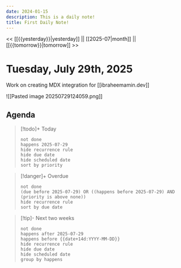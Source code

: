 ```yaml
---
date: 2024-01-15
description: This is a daily note!
title: First Daily Note!
---
```

<< [[{{yesterday}}|yesterday]] || [[2025-07|month]] || [[{{tomorrow}}|tomorrow]] >>
# Tuesday, July 29th, 2025

Work on creating MDX integration for [[ibraheemamin.dev]]

![[Pasted image 20250729124059.png]]

## Agenda

> [!todo]+ Today
>
> ```tasks
> not done
> happens 2025-07-29
> hide recurrence rule
> hide due date
> hide scheduled date
> sort by priority
> ```

> [!danger]+ Overdue
>
> ```tasks
> not done
> (due before 2025-07-29) OR ((happens before 2025-07-29) AND (priority is above none))
> hide recurrence rule
> sort by due date
> ```

> [!tip]- Next two weeks
>
> ```tasks
> not done
> happens after 2025-07-29
> happens before {{date+14d:YYYY-MM-DD}}
> hide recurrence rule
> hide due date
> hide scheduled date
> group by happens
> ```
